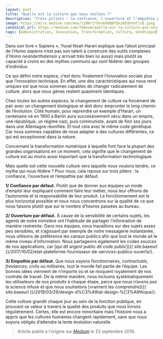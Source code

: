 ```yaml
---
layout: post
title: "Quelle est la culture que nous voulons ?"
description: "Trois piliers : la confiance, l'ouverture et l'empathie par défaut"
image: https://miro.medium.com/max/1200/1*UvnkO0QBfQkz6EdhVotlzQ.jpeg
canonical_url: https://medium.com/fabnum/quelle-est-la-culture-que-nous-voulons-37ec7f5942ec
tags: [Administration, Innovation, Transformation, Culture, Génétique]
---
```


Dans son livre « Sapiens », Yuval Noah Harari explique que l’atout principal de l’*Homo sapiens* n’est pas son talent à construire des outils complexes (l’*Homo neanderthalensis* y arrivait très bien lui aussi) mais plutôt sa capacité à croire en des mythes communs qui vont fédérer des groupes d’individus.

Ce qui défini notre espèce, c’est donc finalement l’innovation sociale plus que l’innovation technique. En effet, une des caractéristiques qui nous rend uniques est que nous sommes capables de changer radicalement de culture, alors que nous gènes restent quasiment identiques.

Chez toutes les autres espèces, le changement de culture va forcément de pair avec un changement biologique et doit donc emprunter le long chemin de l’évolution. Côté humain, pour reprendre un exemple d’Harari, un centenaire né en 1900 à Berlin aura successivement vécu dans un empire, une république, un régime nazi, puis communiste, avant de finir ses jours dans une Allemagne réunifiée. Et tout cela avec le même code génétique. Car nous sommes capables de nous adapter à des cultures différentes, ce qui est exceptionnel dans la nature.

Concernant la transformation numérique à laquelle font face la plupart des grandes organisations en ce moment, cela signifie que le changement de culture est au moins aussi important que la transformation technologique.

Mais quelle est cette nouvelle culture vers laquelle nous voulons tendre, ce mythe qui nous fédère ? Pour nous, cela repose sur trois piliers : la confiance, l’ouverture et l’empathie par défaut.

**1/ Confiance par défaut.** Plutôt que de donner aux équipes un mode d’emploi leur expliquant comment faire leur métier, nous leur offrons de l’autonomie et la responsabilité de leur produit. Le fonctionnement est le plus horizontal possible et nous nous concentrons sur la qualité de ce que nous faisons plutôt que sur le nombre d’heures passées au bureau.

**2/ Ouverture par défaut.** À cause de la sensibilité de certains sujets, les agents de notre ministère ont l’habitude de partager l’information de manière restreinte. Dans nos équipes, nous travaillons sur des sujets assez peu sensibles, et s’agissant par exemple de notre messagerie instantanée, nous utilisons de préférence les canaux publics afin que tout le monde ait le même niveau d’information. Nous partageons également les codes sources de nos applications, car [qui dit argent public dit code public]({{ site.baseurl }}/2017/10/02/etat-plateforme-fournisseur-de-services-publics-ouverts/).

**3/ Empathie par défaut.** Que nous soyons fonctionnaires, contractuels, *freelances*, civils ou militaires, tout le monde fait partie de l’équipe. Les bonnes idées viennent de n’importe où et se moquent royalement de nos contrats de travail. De la même manière, nous incluons systématiquement les utilisateurs de nos produits à chaque étape, parce que nous n’avons pas la science infuse et que nous souhaitons [vraiment les comprendre]({{ site.baseurl }}/2019/03/29/design-d%C3%A9tat-design-%C3%A9thique/).

Cette culture grandit chaque jour au sein de la fonction publique, en prouvant sa valeur à travers la qualité des produits que nous livrons régulièrement. Certes, elle est encore minoritaire mais l’histoire nous a appris que les cultures humaines changent rapidement, sans que nous soyons obligés d’attendre la lente évolution naturelle.

> Article publié à l'origine sur [Medium](https://medium.com/fabnum/quelle-est-la-culture-que-nous-voulons-37ec7f5942ec) le 23 septembre 2019.
